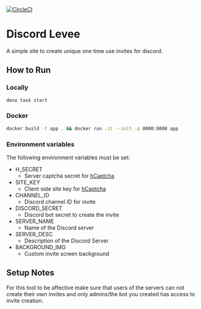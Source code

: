 [![CircleCI](https://circleci.com/gh/w3f/discord-levee.svg?style=svg)](https://circleci.com/gh/w3f/discord-levee)

# Discord Levee

A simple site to create unique one time use invites for discord.

## How to Run

### Locally
```sh
deno task start
```

### Docker
```sh
docker build -t app . && docker run -it --init -p 8000:8000 app
```

### Environment variables

The following environment variables must be set:

* H_SECRET
  * Server captcha secret for [hCaptcha](https://www.hcaptcha.com/)
* SITE_KEY
  * Client side site key for [hCaptcha](https://www.hcaptcha.com/)
* CHANNEL_ID
  * Discord channel ID for invite
* DISCORD_SECRET
  * Discord bot secret to create the invite
* SERVER_NAME
  * Name of the Discord server
* SERVER_DESC
  * Description of the Discord Server
* BACKGROUND_IMG
  * Custom invite screen background

## Setup Notes

For this tool to be affective make sure that users of the servers can not create their own invites and only admins/the bot you created has access to invite creation.
